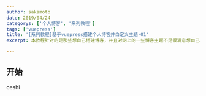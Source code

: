 ```yaml
---
author: sakamoto
date: 2019/04/24
categorys: ['个人博客', '系列教程']
tags: ['vuepress']
title: '[系列教程]基于vuepress搭建个人博客并自定义主题-01'
excerpt: 本教程针对的是那些想自己搭建博客，并且对网上的一些博客主题不是很满意想自己自定义主题的同学。教程很详细，是一个从0到1的过程。————[01]搭建开发环境

---
```

## 开始
ceshi 
